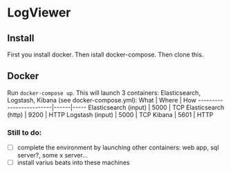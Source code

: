 # LogViewer
## Install
First you install docker. Then istall docker-compose. Then clone this.
## Docker
Run `docker-compose up`. This will launch 3 containers: Elasticsearch, Logstash, Kibana (see docker-compose.yml):
 What | Where | How
 -------------------------|------|-----
 Elasticsearch (input)   | 5000  | TCP
 Elasticsearch (http)    | 9200  | HTTP
 Logstash (input)        | 5000  | TCP
 Kibana                  | 5601  | HTTP 

### Still to do:
- [ ] complete the environment by launching other containers: web app, sql server?, some x server...
- [ ] install varius beats into these machines 
